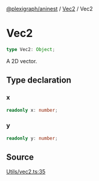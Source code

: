 [@plexigraph/aninest](../../index.md) / [Vec2](../index.md) / Vec2

# Vec2

```ts
type Vec2: Object;
```

A 2D vector.

## Type declaration

### x

```ts
readonly x: number;
```

### y

```ts
readonly y: number;
```

## Source

[Utils/vec2.ts:35](https://github.com/plexigraph/aninest/blob/2f19e55/src/Utils/vec2.ts#L35)
